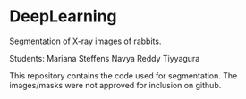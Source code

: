 # DeepLearning

Segmentation of X-ray images of rabbits.

Students: 
Mariana Steffens
Navya Reddy Tiyyagura

This repository contains the code used for segmentation.
The images/masks were not approved for inclusion on github.
